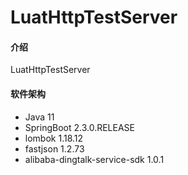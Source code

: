 # LuatHttpTestServer

#### 介绍
LuatHttpTestServer

#### 软件架构
 + Java 11
 + SpringBoot 2.3.0.RELEASE
 + lombok 1.18.12
 + fastjson 1.2.73
 + alibaba-dingtalk-service-sdk 1.0.1